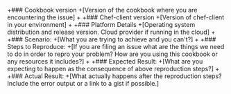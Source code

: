+### Cookbook version
+[Version of the cookbook where you are encountering the issue]
+
+### Chef-client version
+[Version of chef-client in your environment]
+
+### Platform Details
+[Operating system distribution and release version. Cloud provider if running in the cloud]
+
+### Scenario:
+[What you are trying to achieve and you can't?]
+
+### Steps to Reproduce:
+[If you are filing an issue what are the things we need to do in order to repro your problem? How are you using this cookbook or any resources it includes?]
+
+### Expected Result:
+[What are you expecting to happen as the consequence of above reproduction steps?]
+
+### Actual Result:
+[What actually happens after the reproduction steps? Include the error output or a link to a gist if possible.]

